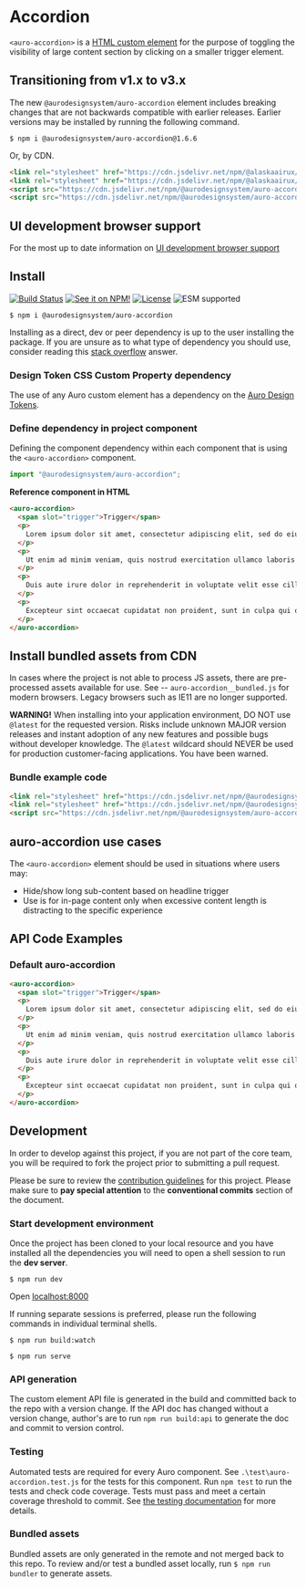 <!--
The README.md file is a compiled document. No edits should be made directly to this file.

README.md is created by running `npm run build:docs`.

This file is generated based on a template fetched from
`https://raw.githubusercontent.com/AlaskaAirlines/WC-Generator/master/componentDocs/README.md`
and copied to `./componentDocs/README.md` each time the the docs are compiled.

The following sections are editable by making changes to the following files:

| SECTION                | DESCRIPTION                                       | FILE LOCATION                       |
|------------------------|---------------------------------------------------|-------------------------------------|
| Description            | Description of the component                      | `./docs/partials/description.md`    |
| Use Cases              | Examples for when to use this component           | `./docs/partials/useCases.md`       |
| Additional Information | For use to add any component specific information | `./docs/partials/readmeAddlInfo.md` |
| Component Example Code | HTML sample code of the components use            | `./apiExamples/basic.html`          |
-->

# Accordion

<!-- AURO-GENERATED-CONTENT:START (FILE:src=./../docs/partials/description.md) -->
<!-- The below content is automatically added from ./../docs/partials/description.md -->
`<auro-accordion>` is a [HTML custom element](https://developer.mozilla.org/en-US/docs/Web/Web_Components/Using_custom_elements) for the purpose of toggling the visibility of large content section by clicking on a smaller trigger element.
<!-- AURO-GENERATED-CONTENT:END -->
<!-- AURO-GENERATED-CONTENT:START (FILE:src=./../docs/partials/readmeAddlInfo.md) -->
<!-- The below content is automatically added from ./../docs/partials/readmeAddlInfo.md -->

## Transitioning from v1.x to v3.x

The new `@aurodesignsystem/auro-accordion` element includes breaking changes that are not backwards compatible with earlier releases. Earlier versions may be installed by running the following command.

```
$ npm i @aurodesignsystem/auro-accordion@1.6.6
```

Or, by CDN.

```html
<link rel="stylesheet" href="https://cdn.jsdelivr.net/npm/@alaskaairux/design-tokens@3.11.0/dist/tokens/CSSCustomProperties.css" />
<link rel="stylesheet" href="https://cdn.jsdelivr.net/npm/@alaskaairux/webcorestylesheets@3.7.3/dist/bundled/essentials.css" />
<script src="https://cdn.jsdelivr.net/npm/@aurodesignsystem/auro-accordion@1.6.6/dist/auro-accordion__bundled.js" type="module"></script>
<script src="https://cdn.jsdelivr.net/npm/@aurodesignsystem/auro-accordion@1.6.6/dist/auro-accordion-group__bundled.js" type="module"></script>
```
<!-- AURO-GENERATED-CONTENT:END -->

## UI development browser support

<!-- AURO-GENERATED-CONTENT:START (REMOTE:url=https://raw.githubusercontent.com/AlaskaAirlines/WC-Generator/master/componentDocs/partials/browserSupport.md) -->
For the most up to date information on [UI development browser support](https://auro.alaskaair.com/support/browsersSupport)

<!-- AURO-GENERATED-CONTENT:END -->

## Install

<!-- AURO-GENERATED-CONTENT:START (REMOTE:url=https://raw.githubusercontent.com/AlaskaAirlines/WC-Generator/master/componentDocs/partials/usage/componentInstall_esm.md) -->
[![Build Status](https://img.shields.io/github/actions/workflow/status/AlaskaAirlines/auro-accordion/testPublish.yml?style=for-the-badge)](https://github.com/AlaskaAirlines/auro-accordion/actions/workflows/testPublish.yml)
[![See it on NPM!](https://img.shields.io/npm/v/@aurodesignsystem/auro-accordion?style=for-the-badge&color=orange)](https://www.npmjs.com/package/@aurodesignsystem/auro-accordion)
[![License](https://img.shields.io/npm/l/@aurodesignsystem/auro-accordion?color=blue&style=for-the-badge)](https://www.apache.org/licenses/LICENSE-2.0)
![ESM supported](https://img.shields.io/badge/ESM-compatible-FFE900?style=for-the-badge)

```shell
$ npm i @aurodesignsystem/auro-accordion
```

Installing as a direct, dev or peer dependency is up to the user installing the package. If you are unsure as to what type of dependency you should use, consider reading this [stack overflow](https://stackoverflow.com/questions/18875674/whats-the-difference-between-dependencies-devdependencies-and-peerdependencies) answer.

<!-- AURO-GENERATED-CONTENT:END -->

### Design Token CSS Custom Property dependency

<!-- AURO-GENERATED-CONTENT:START (REMOTE:url=https://raw.githubusercontent.com/AlaskaAirlines/WC-Generator/master/componentDocs/partials/development/designTokens.md) -->
The use of any Auro custom element has a dependency on the [Auro Design Tokens](https://auro.alaskaair.com/getting-started/developers/design-tokens).

<!-- AURO-GENERATED-CONTENT:END -->

### Define dependency in project component

<!-- AURO-GENERATED-CONTENT:START (REMOTE:url=https://raw.githubusercontent.com/AlaskaAirlines/WC-Generator/master/componentDocs/partials/usage/componentImportDescription.md) -->
Defining the component dependency within each component that is using the `<auro-accordion>` component.

<!-- AURO-GENERATED-CONTENT:END -->
<!-- AURO-GENERATED-CONTENT:START (REMOTE:url=https://raw.githubusercontent.com/AlaskaAirlines/WC-Generator/master/componentDocs/partials/usage/componentImport.md) -->

```js
import "@aurodesignsystem/auro-accordion";
```

<!-- AURO-GENERATED-CONTENT:END -->
**Reference component in HTML**
<!-- AURO-GENERATED-CONTENT:START (CODE:src=./../apiExamples/basic.html) -->
<!-- The below code snippet is automatically added from ./../apiExamples/basic.html -->

```html
<auro-accordion>
  <span slot="trigger">Trigger</span>
  <p>
    Lorem ipsum dolor sit amet, consectetur adipiscing elit, sed do eiusmod tempor incididunt ut labore et dolore magna aliqua.
  </p>
  <p>
    Ut enim ad minim veniam, quis nostrud exercitation ullamco laboris nisi ut aliquip ex ea commodo consequat.
  </p>
  <p>
    Duis aute irure dolor in reprehenderit in voluptate velit esse cillum dolore eu fugiat nulla pariatur.
  </p>
  <p>
    Excepteur sint occaecat cupidatat non proident, sunt in culpa qui officia deserunt mollit anim id est laborum.
  </p>
</auro-accordion>
```
<!-- AURO-GENERATED-CONTENT:END -->

## Install bundled assets from CDN

<!-- AURO-GENERATED-CONTENT:START (REMOTE:url=https://raw.githubusercontent.com/AlaskaAirlines/WC-Generator/master/componentDocs/partials/usage/bundleInstallDescription.md) -->
In cases where the project is not able to process JS assets, there are pre-processed assets available for use. See -- `auro-accordion__bundled.js` for modern browsers. Legacy browsers such as IE11 are no longer supported.

**WARNING!** When installing into your application environment, DO NOT use `@latest` for the requested version. Risks include unknown MAJOR version releases and instant adoption of any new features and possible bugs without developer knowledge. The `@latest` wildcard should NEVER be used for production customer-facing applications. You have been warned.

<!-- AURO-GENERATED-CONTENT:END -->

### Bundle example code

<!-- AURO-GENERATED-CONTENT:START (REMOTE:url=https://raw.githubusercontent.com/AlaskaAirlines/WC-Generator/master/componentDocs/partials/usage/bundleUseModBrowsers.md) -->

```html
<link rel="stylesheet" href="https://cdn.jsdelivr.net/npm/@aurodesignsystem/design-tokens@4.3.1/dist/tokens/CSSCustomProperties.css" />
<link rel="stylesheet" href="https://cdn.jsdelivr.net/npm/@aurodesignsystem/webcorestylesheets@5.0.7/dist/bundled/essentials.css" />
<script src="https://cdn.jsdelivr.net/npm/@aurodesignsystem/auro-accordion@3.2.0/dist/auro-accordion__bundled.js" type="module"></script>
```

<!-- AURO-GENERATED-CONTENT:END -->

## auro-accordion use cases

<!-- AURO-GENERATED-CONTENT:START (FILE:src=./../docs/partials/useCases.md) -->
<!-- The below content is automatically added from ./../docs/partials/useCases.md -->
The `<auro-accordion>` element should be used in situations where users may:

- Hide/show long sub-content based on headline trigger
- Use is for in-page content only when excessive content length is distracting to the specific experience
<!-- AURO-GENERATED-CONTENT:END -->

## API Code Examples

### Default auro-accordion

<!-- AURO-GENERATED-CONTENT:START (CODE:src=./../apiExamples/basic.html) -->
<!-- The below code snippet is automatically added from ./../apiExamples/basic.html -->

```html
<auro-accordion>
  <span slot="trigger">Trigger</span>
  <p>
    Lorem ipsum dolor sit amet, consectetur adipiscing elit, sed do eiusmod tempor incididunt ut labore et dolore magna aliqua.
  </p>
  <p>
    Ut enim ad minim veniam, quis nostrud exercitation ullamco laboris nisi ut aliquip ex ea commodo consequat.
  </p>
  <p>
    Duis aute irure dolor in reprehenderit in voluptate velit esse cillum dolore eu fugiat nulla pariatur.
  </p>
  <p>
    Excepteur sint occaecat cupidatat non proident, sunt in culpa qui officia deserunt mollit anim id est laborum.
  </p>
</auro-accordion>
```
<!-- AURO-GENERATED-CONTENT:END -->

## Development

<!-- AURO-GENERATED-CONTENT:START (REMOTE:url=https://raw.githubusercontent.com/AlaskaAirlines/WC-Generator/master/componentDocs/partials/development/developmentDescription.md) -->
In order to develop against this project, if you are not part of the core team, you will be required to fork the project prior to submitting a pull request.

Please be sure to review the [contribution guidelines](https://auro.alaskaair.com/contributing) for this project. Please make sure to **pay special attention** to the **conventional commits** section of the document.

<!-- AURO-GENERATED-CONTENT:END -->

### Start development environment

<!-- AURO-GENERATED-CONTENT:START (REMOTE:url=https://raw.githubusercontent.com/AlaskaAirlines/WC-Generator/master/componentDocs/partials/development/localhost.md) -->
Once the project has been cloned to your local resource and you have installed all the dependencies you will need to open a shell session to run the **dev server**.

```shell
$ npm run dev
```

Open [localhost:8000](http://localhost:8000/)

If running separate sessions is preferred, please run the following commands in individual terminal shells.

```shell
$ npm run build:watch

$ npm run serve
```

<!-- AURO-GENERATED-CONTENT:END -->

### API generation

<!-- AURO-GENERATED-CONTENT:START (REMOTE:url=https://raw.githubusercontent.com/AlaskaAirlines/WC-Generator/master/componentDocs/partials/development/api.md) -->
The custom element API file is generated in the build and committed back to the repo with a version change. If the API doc has changed without a version change, author's are to run `npm run build:api` to generate the doc and commit to version control.

<!-- AURO-GENERATED-CONTENT:END -->

### Testing

<!-- AURO-GENERATED-CONTENT:START (REMOTE:url=https://raw.githubusercontent.com/AlaskaAirlines/WC-Generator/master/componentDocs/partials/development/testing.md) -->
Automated tests are required for every Auro component. See `.\test\auro-accordion.test.js` for the tests for this component. Run `npm test` to run the tests and check code coverage. Tests must pass and meet a certain coverage threshold to commit. See [the testing documentation](https://auro.alaskaair.com/support/tests) for more details.

<!-- AURO-GENERATED-CONTENT:END -->

### Bundled assets

<!-- AURO-GENERATED-CONTENT:START (REMOTE:url=https://raw.githubusercontent.com/AlaskaAirlines/WC-Generator/master/componentDocs/partials/development/bundles.md) -->
Bundled assets are only generated in the remote and not merged back to this repo. To review and/or test a bundled asset locally, run `$ npm run bundler` to generate assets.

<!-- AURO-GENERATED-CONTENT:END -->
